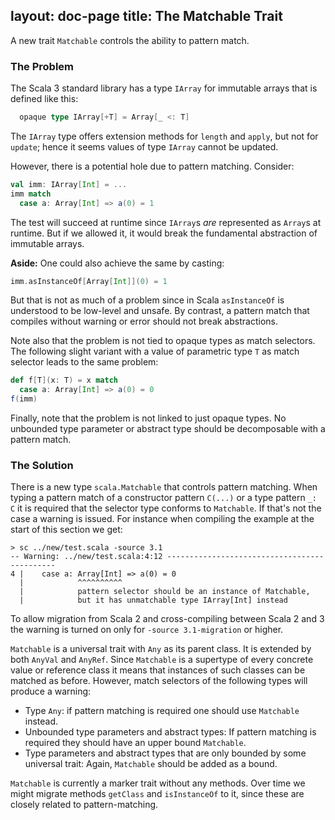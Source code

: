 layout: doc-page
title: The Matchable Trait
---

A new trait `Matchable` controls the ability to pattern match.

### The Problem

The Scala 3 standard library has a type `IArray` for immutable
arrays that is defined like this:

```scala
  opaque type IArray[+T] = Array[_ <: T]
```
The `IArray` type offers extension methods for `length` and `apply`, but not for `update`; hence it seems values of type `IArray` cannot be updated.

However, there is a potential hole due to pattern matching. Consider:
```scala
val imm: IArray[Int] = ...
imm match
  case a: Array[Int] => a(0) = 1
```
The test will succeed at runtime since `IArray`s _are_ represented as
`Array`s at runtime. But if we allowed it, it would break the fundamental abstraction of immutable arrays.

__Aside:__ One could also achieve the same by casting:
```scala
imm.asInstanceOf[Array[Int]](0) = 1
```
But that is not as much of a problem since in Scala `asInstanceOf` is understood to be low-level and unsafe. By contrast, a pattern match that compiles without warning or error should not break abstractions.

Note also that the problem is not tied to opaque types as match selectors. The following slight variant with a value of parametric
type `T` as match selector leads to the same problem:

```scala
def f[T](x: T) = x match
  case a: Array[Int] => a(0) = 0
f(imm)
```
Finally, note that the problem is not linked to just opaque types. No unbounded type parameter or abstract type should be decomposable with a pattern match.

### The Solution

There is a new type `scala.Matchable` that controls pattern matching. When typing a pattern match of a constructor pattern `C(...)` or
a type pattern `_: C` it is required that the selector type conforms
to `Matchable`. If that's not the case a warning is issued. For instance when compiling the example at the start of this section we get:
```
> sc ../new/test.scala -source 3.1
-- Warning: ../new/test.scala:4:12 ---------------------------------------------
4 |    case a: Array[Int] => a(0) = 0
  |            ^^^^^^^^^^
  |            pattern selector should be an instance of Matchable,
  |            but it has unmatchable type IArray[Int] instead
```
To allow migration from Scala 2 and cross-compiling
between Scala 2 and 3 the warning is turned on only for `-source 3.1-migration` or higher.

`Matchable` is a universal trait with `Any` as its parent class. It is
extended by both `AnyVal` and `AnyRef`. Since `Matchable` is a supertype of every concrete value or reference class it means that instances of such classes can be matched as before. However, match selectors of the following types will produce a warning:

 - Type `Any`: if pattern matching is required one should use `Matchable` instead.
 - Unbounded type parameters and abstract types: If pattern matching is required they should have an upper bound `Matchable`.
 - Type parameters and abstract types that are only bounded by some
   universal trait: Again, `Matchable` should be added as a bound.

`Matchable` is currently a marker trait without any methods. Over time
we might migrate methods `getClass` and `isInstanceOf` to it, since these are closely related to pattern-matching.

